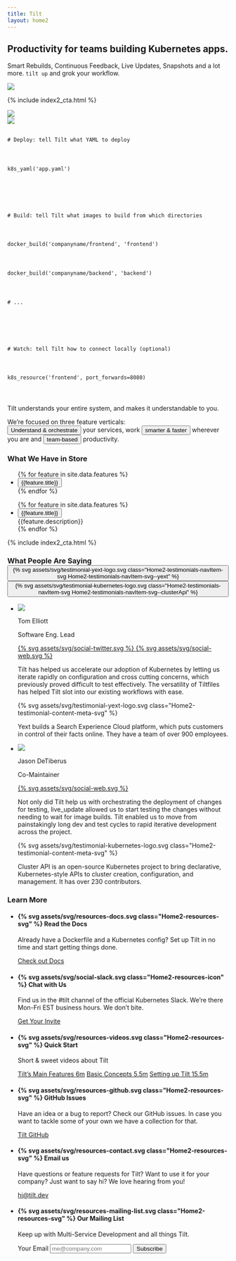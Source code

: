 ```yaml
---
title: Tilt
layout: home2
---
```


<section class="Home2-hero">
  <div class="Home2-heroText">
    <h2 class="Home2-heroText-title">
      Productivity for teams building Kubernetes apps.
    </h2>
    <p class="Home2-heroText-subtitle">
      Smart Rebuilds, Continuous Feedback, Live Updates, Snapshots and a lot more. <code class="Home2-heroText-subtitle-code">tilt up</code> and grok your workflow.
    </p>
  </div>
  <div class="Home2-heroIllustration">
    <img src="/assets/img/hero-illustration.png">
  </div>
</section>

{% include index2_cta.html %}

<section class="Home2-product">
  <div class="Home2-product-UI">
    <img src="/assets/img/product-tilt.png">
  </div>

  <div class="Home2-product-Tiltfile">
    <img src="/assets/img/product-tiltfile.png" class="Home2-product-Tiltfile-imgPlaceholder">
    <code class="Home2-product-Tiltfile-code">
      <p class="tiltfile-comment"># Deploy: tell Tilt what YAML to deploy</p>
      <p>k8s_yaml(<span class="tiltfile-arg">'app.yaml'</span>)</p>
      <p></p>
      <p class="tiltfile-comment"># Build: tell Tilt what images to build from which directories</p>
      <p>docker_build(<span class="tiltfile-arg">'companyname/frontend'</span>, <span class="tiltfile-arg">'frontend'</span>)</p>
      <p>docker_build(<span class="tiltfile-arg">'companyname/backend'</span>, <span class="tiltfile-arg">'backend'</span>)</p>
      <p class="tiltfile-comment"># ...</p>
      <p></p>
      <p class="tiltfile-comment"># Watch: tell Tilt how to connect locally (optional)</p>
      <p>k8s_resource(<span class="tiltfile-arg">'frontend'</span>, port_forwards=<span class="tiltfile-arg-value">8080</span>)</p>
    </code>
  </div>
  <p class="Home2-product-caption">Tilt understands your entire system, and makes it understandable to you.</p>
</section>

<section class="Home2-featuresIntro">
  <p class="Home2-featuresIntro-text">
    We’re focused on three feature verticals:<br/>
    <button class="Home2-featuresIntro-text-button Home2-featuresIntro-text-button--pillar1">Understand & orchestrate</button> your services, work <button class="Home2-featuresIntro-text-button Home2-featuresIntro-text-button--pillar2">smarter & faster</button> wherever you are and <button class="Home2-featuresIntro-text-button Home2-featuresIntro-text-button--pillar3">team-based</button> productivity.
  </p>
</section>

<script async src="/assets/js/features.js"></script>

<h3 class="Home2-sectionHeading">What We Have in Store</h3>
<section class="Home2-features">
  <ul class="Home2-features-navList">
    {% for feature in site.data.features %}
      <li class="Home2-features-navItem">
        <button class="Home2-features-navItem-button Home2-features-navItem-button--pillar{{ feature.pillar }}" 
           data-feature-target="{{forloop.index}}"
           onclick="featureScroll(this)">
           {{feature.title}}
        </button>
      </li>
    {% endfor %}
  </ul>
  <ul class="Home2-features-contentList">
    {% for feature in site.data.features %}
      <li class="Home2-features-contentItem" data-feature-id="{{ forloop.index }}">
        <button class="Home2-features-contentItem-title Home2-features-contentItem-title--pillar{{ feature.pillar }}" 
          data-feature-target="{{forloop.index}}"
          onclick="featureScroll(this)">
          {{feature.title}}
        </button>
        <div>
          {{feature.description}}
        </div>
      </li>
    {% endfor %}
  </ul>
</section>

{% include index2_cta.html %}

<script async src="/assets/js/testimonials.js"></script>

<h3 class="Home2-sectionHeading Home2-sectionHeading--testimonials">
  What People Are Saying
  <div class="Home2-testimonials-navList">
    <button class="Home2-testimonials-navItem is-selected"
            data-testimonial="yext"
            onclick="testimonialScroll(this)">
      {% svg assets/svg/testimonial-yext-logo.svg class="Home2-testimonials-navItem-svg Home2-testimonials-navItem-svg--yext" %}
    </button>
    <button class="Home2-testimonials-navItem" 
            data-testimonial="cluster-api"
            onclick="testimonialScroll(this)">
      {% svg assets/svg/testimonial-kubernetes-logo.svg class="Home2-testimonials-navItem-svg Home2-testimonials-navItem-svg--clusterApi" %}
    </button>
  </div>
</h3>

<div class="Home2-testimonialBlock">
<ul class="Home2-testimonialList">
  <li class="Home2-testimonial" data-testimonial="yext">
    <div class="Home2-testimonial-profile">
      <div class="Home2-testimonial-profile-photo"><img src="/assets/img/testimonial-profile-yext.jpg"></div>
      <div class="Home2-testimonial-profileInfo">
        <p class="Home2-testimonial-profileInfo-name">Tom Elliott</p>
        <p class="Home2-testimonial-profileInfo-role">Software Eng. Lead</p>
      </div>
      <div class="Home2-testimonial-profileSocial">
        <a href="https://twitter.com/theotherelliott" rel="noopener noreferrer" target="_blank"  class="Home2-testimonial-profileSocial-link Home2-testimonial-profileSocial-link--twitter" >
          {% svg assets/svg/social-twitter.svg %}
        </a>
        <a href="http://engblog.yext.com/author/telliott" rel="noopener noreferrer" target="_blank" class="Home2-testimonial-profileSocial-link Home2-testimonial-profileSocial-link--web">
          {% svg assets/svg/social-web.svg %}
        </a>
      </div>
    </div>
    <div class="Home2-testimonial-content">
      <p class="Home2-testimonial-content-quote">Tilt has helped us accelerate our adoption of Kubernetes by letting us iterate rapidly on configuration and cross cutting concerns, which previously proved difficult to test effectively. The versatility of Tiltfiles has helped Tilt slot into our existing workflows with ease.</p>
      <div class="Home2-testimonial-content-meta">
        {% svg assets/svg/testimonial-yext-logo.svg class="Home2-testimonial-content-meta-svg" %}
        <p class="Home2-testimonial-content-meta-text">Yext builds a Search Experience Cloud platform, which puts customers in control of their facts online. They have a team of over 900 employees.</p>
      </div>
    </div>
  </li>
  <li class="Home2-testimonial" data-testimonial="cluster-api">
    <div class="Home2-testimonial-profile">
      <div class="Home2-testimonial-profile-photo"><img src="/assets/img/testimonial-profile-cluster-api.jpg"></div>
      <div class="Home2-testimonial-profileInfo">
        <p class="Home2-testimonial-profileInfo-name">Jason DeTiberus</p>
        <p class="Home2-testimonial-profileInfo-role">Co-Maintainer</p>
      </div>
      <div class="Home2-testimonial-profileSocial">
        <a href="https://blogs.vmware.com/cloudnative/author/jasondetiberus/" rel="noopener noreferrer" target="_blank" class="Home2-testimonial-profileSocial-link Home2-testimonial-profileSocial-link--web">
          {% svg assets/svg/social-web.svg %}
        </a>
      </div>
    </div>
    <div class="Home2-testimonial-content">
      <p class="Home2-testimonial-content-quote">Not only did Tilt help us with orchestrating the deployment of changes for testing, live_update allowed us to start testing the changes without needing to wait for image builds. Tilt enabled us to move from painstakingly long dev and test cycles to rapid iterative development across the project.</p>
      <div class="Home2-testimonial-content-meta">
        {% svg assets/svg/testimonial-kubernetes-logo.svg class="Home2-testimonial-content-meta-svg" %}
        <p class="Home2-testimonial-content-meta-text">Cluster API is an open-source Kubernetes project to bring declarative, Kubernetes-style APIs to cluster creation, configuration, and management. It has over 230 contributors.</p>
      </div>
    </div>
  </li>
</ul>
</div>

<h3 class="Home2-sectionHeading">Learn More</h3>
<section class="Home2-resources">
  <ul class="Home2-resources-list">
    <li class="Home2-resources-listItem">
      <div class="Home2-resources-listItem-text">
        <h4 class="Home2-subsectionHeading Home2-subsectionHeading--resources">
          {% svg assets/svg/resources-docs.svg class="Home2-resources-svg" %}
          Read the Docs
        </h4>
        <p>Already have a Dockerfile and a Kubernetes config? Set up Tilt in no time and start getting things done. </p>
      </div>
      <a href="{{site.docsurl}}/" class="Home2-resources-link">Check out Docs</a>
    </li>
    <li class="Home2-resources-listItem">
      <div class="Home2-resources-listItem-text">
        <h4 class="Home2-subsectionHeading Home2-subsectionHeading--resources">
        {% svg assets/svg/social-slack.svg class="Home2-resources-icon" %}
          Chat with Us
        </h4>
        <p>Find us in the #tilt channel of the official Kubernetes Slack. We’re there Mon-Fri EST business hours. We don’t bite.</p>
      </div>
      <a href="https://slack.k8s.io/" class="Home2-resources-link">Get Your Invite</a>
    </li>
    <li class="Home2-resources-listItem">
      <div class="Home2-resources-listItem-text">
        <h4 class="Home2-subsectionHeading Home2-subsectionHeading--resources">
          {% svg assets/svg/resources-videos.svg class="Home2-resources-svg" %}
          Quick Start
        </h4>
        <p>Short & sweet videos about Tilt</p>
      </div>
      <div class="Home2-resources-listItem-cta">
        <a href="https://www.youtube.com/watch?v=MIzf9vDs9JU" rel="noopener noreferrer" target="_blank" class="Home2-resources-link">Tilt’s Main Features <span class="Home2-resources-link-meta">6m</span></a>
        <a href="https://www.youtube.com/watch?v=HSFGKxvxsWs&t=69s" rel="noopener noreferrer" target="_blank" class="Home2-resources-link">Basic Concepts <span class="Home2-resources-link-meta">5.5m</span></a>
        <a href="https://www.youtube.com/watch?v=MhYIsTwwPC8" rel="noopener noreferrer" target="_blank" class="Home2-resources-link">Setting up Tilt <span class="Home2-resources-link-meta">15.5m</span></a>
      </div>
    </li>
    <li class="Home2-resources-listItem">
      <div class="Home2-resources-listItem-text">
        <h4 class="Home2-subsectionHeading Home2-subsectionHeading--resources">
          {% svg assets/svg/resources-github.svg class="Home2-resources-svg" %}
          GitHub Issues
        </h4>
        <p>Have an idea or a bug to report? Check our GitHub issues. In case you want to tackle some of your own we have a collection for that.</p>
      </div>
      <a href="https://github.com/tilt-dev/tilt" rel="noopener noreferrer" target="_blank" class="Home2-resources-link">Tilt GitHub</a>
    </li>
    <li class="Home2-resources-listItem">
      <div class="Home2-resources-listItem-text">
        <h4 class="Home2-subsectionHeading Home2-subsectionHeading--resources">
          {% svg assets/svg/resources-contact.svg class="Home2-resources-svg" %}
          Email us
        </h4>
        <p>Have questions or feature requests for Tilt? Want to use it for your company? Just want to say hi? We love hearing from you!</p>
      </div>
      <a href="mailto:hi@tilt.dev" class="Home2-resources-link">hi@tilt.dev</a>
    </li>
    <li class="Home2-resources-listItem">
      <div class="Home2-resources-listItem-text">
        <h4 class="Home2-subsectionHeading Home2-subsectionHeading--resources">
          {% svg assets/svg/resources-mailing-list.svg class="Home2-resources-svg" %}
          Our Mailing List
        </h4>
        <p>Keep up with Multi-Service Development and all things Tilt.</p>
      </div>
      <div class="Home2-resources-listItem-cta">
        <form action="https://www.getdrip.com/forms/507796156/submissions" method="post" data-drip-embedded-form="507796156">
          <label for="drip-email" class="Home2-resources-label">Your Email</label>
          <input class="Home2-resources-input" type="email" id="drip-email" name="fields[email]" value="" placeholder="me@company.com" />
          <button class="Home2-resources-button" type="submit" data-drip-attribute="sign-up-button">
            Subscribe
          </button>
          <div style="display: none;" aria-hidden="true">
            <label for="website">Website</label><br />
            <input type="text" id="website" name="website" tabindex="-1" autocomplete="false" value="" />
          </div>
        </form>
      </div>
    </li>
  </ul>
</section>
